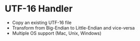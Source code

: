 # UTF-16 Handler

- Copy an existing UTF-16 file
- Transform from Big-Endian to Little-Endian and vice-versa
- Multiple OS support (Mac, Unix, Windows)